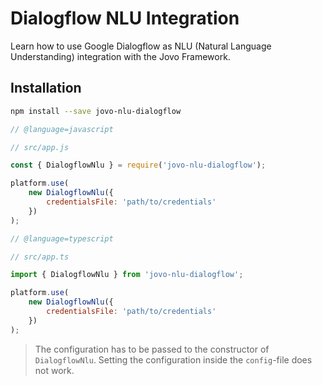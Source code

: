 # Dialogflow NLU Integration


Learn how to use Google Dialogflow as NLU (Natural Language Understanding) integration with the Jovo Framework.

## Installation

```sh
npm install --save jovo-nlu-dialogflow
```

```javascript
// @language=javascript

// src/app.js

const { DialogflowNlu } = require('jovo-nlu-dialogflow');

platform.use(
	new DialogflowNlu({
		credentialsFile: 'path/to/credentials'
	})
);

// @language=typescript

// src/app.ts

import { DialogflowNlu } from 'jovo-nlu-dialogflow';

platform.use(
	new DialogflowNlu({
		credentialsFile: 'path/to/credentials'
	})
);
```

> The configuration has to be passed to the constructor of `DialogflowNlu`. Setting the configuration inside the `config`-file does not work.